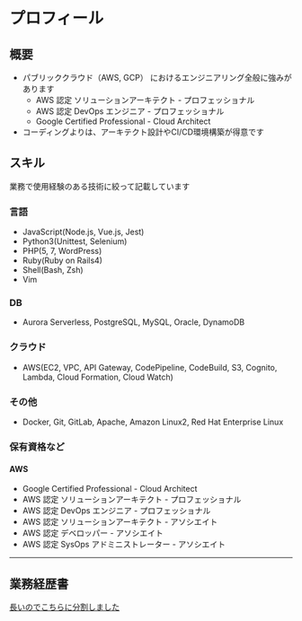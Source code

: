 # プロフィール

## 概要

- パブリッククラウド（AWS, GCP） におけるエンジニアリング全般に強みがあります
  - AWS 認定 ソリューションアーキテクト - プロフェッショナル
  - AWS 認定 DevOps エンジニア - プロフェッショナル
  - Google Certified Professional - Cloud Architect
- コーディングよりは、アーキテクト設計やCI/CD環境構築が得意です

## スキル

業務で使用経験のある技術に絞って記載しています

### 言語

- JavaScript(Node.js, Vue.js, Jest)
- Python3(Unittest, Selenium)
- PHP(5, 7, WordPress)
- Ruby(Ruby on Rails4)
- Shell(Bash, Zsh)
- Vim

### DB

- Aurora Serverless, PostgreSQL, MySQL, Oracle, DynamoDB

### クラウド

- AWS(EC2, VPC, API Gateway, CodePipeline, CodeBuild, S3, Cognito, Lambda, Cloud Formation, Cloud Watch)

### その他

- Docker, Git, GitLab, Apache, Amazon Linux2, Red Hat Enterprise Linux

### 保有資格など

#### AWS

- Google Certified Professional - Cloud Architect
- AWS 認定 ソリューションアーキテクト - プロフェッショナル
- AWS 認定 DevOps エンジニア - プロフェッショナル
- AWS 認定 ソリューションアーキテクト - アソシエイト
- AWS 認定 デベロッパー - アソシエイト
- AWS 認定 SysOps アドミニストレーター - アソシエイト

---

## 業務経歴書

[長いのでこちらに分割しました](https://https://github.com/fijixxx/rejume)